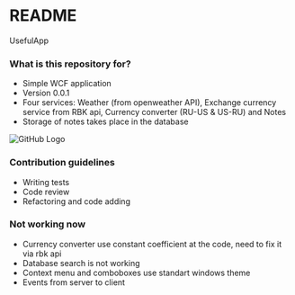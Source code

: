 # README #

UsefulApp

### What is this repository for? ###

* Simple WCF application 
* Version 0.0.1
* Four services: Weather (from openweather API), Exchange currency service from RBK api,
  Currency converter (RU-US & US-RU) and Notes
* Storage of notes takes place in the database

![GitHub Logo](https://habrastorage.org/web/4d9/2ef/da2/4d92efda2bb94c89ab96db6ef9e5b8a0.png)

### Contribution guidelines ###

* Writing tests
* Code review
* Refactoring and code adding

### Not working now
* Currency converter use constant coefficient at the code, need to fix it via rbk api
* Database search is not working
* Context menu and comboboxes use standart windows theme
* Events from server to client
